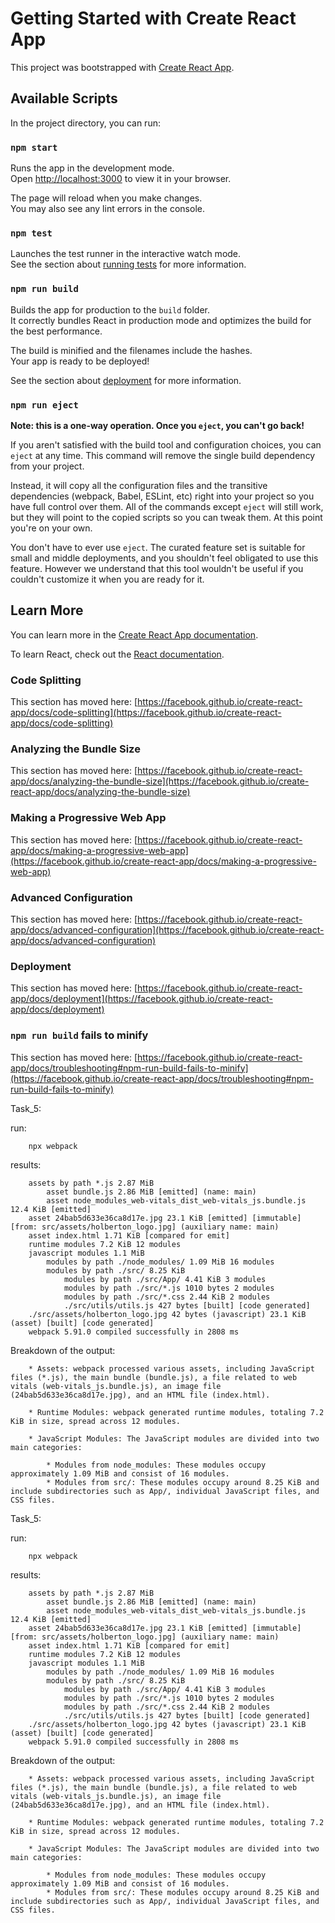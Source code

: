# Getting Started with Create React App

This project was bootstrapped with [Create React App](https://github.com/facebook/create-react-app).

## Available Scripts

In the project directory, you can run:

### `npm start`

Runs the app in the development mode.\
Open [http://localhost:3000](http://localhost:3000) to view it in your browser.

The page will reload when you make changes.\
You may also see any lint errors in the console.

### `npm test`

Launches the test runner in the interactive watch mode.\
See the section about [running tests](https://facebook.github.io/create-react-app/docs/running-tests) for more information.

### `npm run build`

Builds the app for production to the `build` folder.\
It correctly bundles React in production mode and optimizes the build for the best performance.

The build is minified and the filenames include the hashes.\
Your app is ready to be deployed!

See the section about [deployment](https://facebook.github.io/create-react-app/docs/deployment) for more information.

### `npm run eject`

**Note: this is a one-way operation. Once you `eject`, you can't go back!**

If you aren't satisfied with the build tool and configuration choices, you can `eject` at any time. This command will remove the single build dependency from your project.

Instead, it will copy all the configuration files and the transitive dependencies (webpack, Babel, ESLint, etc) right into your project so you have full control over them. All of the commands except `eject` will still work, but they will point to the copied scripts so you can tweak them. At this point you're on your own.

You don't have to ever use `eject`. The curated feature set is suitable for small and middle deployments, and you shouldn't feel obligated to use this feature. However we understand that this tool wouldn't be useful if you couldn't customize it when you are ready for it.

## Learn More

You can learn more in the [Create React App documentation](https://facebook.github.io/create-react-app/docs/getting-started).

To learn React, check out the [React documentation](https://reactjs.org/).

### Code Splitting

This section has moved here: [https://facebook.github.io/create-react-app/docs/code-splitting](https://facebook.github.io/create-react-app/docs/code-splitting)

### Analyzing the Bundle Size

This section has moved here: [https://facebook.github.io/create-react-app/docs/analyzing-the-bundle-size](https://facebook.github.io/create-react-app/docs/analyzing-the-bundle-size)

### Making a Progressive Web App

This section has moved here: [https://facebook.github.io/create-react-app/docs/making-a-progressive-web-app](https://facebook.github.io/create-react-app/docs/making-a-progressive-web-app)

### Advanced Configuration

This section has moved here: [https://facebook.github.io/create-react-app/docs/advanced-configuration](https://facebook.github.io/create-react-app/docs/advanced-configuration)

### Deployment

This section has moved here: [https://facebook.github.io/create-react-app/docs/deployment](https://facebook.github.io/create-react-app/docs/deployment)

### `npm run build` fails to minify

This section has moved here: [https://facebook.github.io/create-react-app/docs/troubleshooting#npm-run-build-fails-to-minify](https://facebook.github.io/create-react-app/docs/troubleshooting#npm-run-build-fails-to-minify)


Task_5:

run: 
```
    npx webpack
```

results: 

```
    assets by path *.js 2.87 MiB
        asset bundle.js 2.86 MiB [emitted] (name: main)
        asset node_modules_web-vitals_dist_web-vitals_js.bundle.js 12.4 KiB [emitted]
    asset 24bab5d633e36ca8d17e.jpg 23.1 KiB [emitted] [immutable] [from: src/assets/holberton_logo.jpg] (auxiliary name: main)
    asset index.html 1.71 KiB [compared for emit]
    runtime modules 7.2 KiB 12 modules
    javascript modules 1.1 MiB
        modules by path ./node_modules/ 1.09 MiB 16 modules
        modules by path ./src/ 8.25 KiB
            modules by path ./src/App/ 4.41 KiB 3 modules
            modules by path ./src/*.js 1010 bytes 2 modules
            modules by path ./src/*.css 2.44 KiB 2 modules
            ./src/utils/utils.js 427 bytes [built] [code generated]
    ./src/assets/holberton_logo.jpg 42 bytes (javascript) 23.1 KiB (asset) [built] [code generated]
    webpack 5.91.0 compiled successfully in 2808 ms
```

Breakdown of the output:
```
    * Assets: webpack processed various assets, including JavaScript files (*.js), the main bundle (bundle.js), a file related to web vitals (web-vitals_js.bundle.js), an image file (24bab5d633e36ca8d17e.jpg), and an HTML file (index.html).

    * Runtime Modules: webpack generated runtime modules, totaling 7.2 KiB in size, spread across 12 modules.

    * JavaScript Modules: The JavaScript modules are divided into two main categories:

        * Modules from node_modules: These modules occupy approximately 1.09 MiB and consist of 16 modules.
        * Modules from src/: These modules occupy around 8.25 KiB and include subdirectories such as App/, individual JavaScript files, and CSS files.
```



Task_5:

run: 
```
    npx webpack
```

results: 

```
    assets by path *.js 2.87 MiB
        asset bundle.js 2.86 MiB [emitted] (name: main)
        asset node_modules_web-vitals_dist_web-vitals_js.bundle.js 12.4 KiB [emitted]
    asset 24bab5d633e36ca8d17e.jpg 23.1 KiB [emitted] [immutable] [from: src/assets/holberton_logo.jpg] (auxiliary name: main)
    asset index.html 1.71 KiB [compared for emit]
    runtime modules 7.2 KiB 12 modules
    javascript modules 1.1 MiB
        modules by path ./node_modules/ 1.09 MiB 16 modules
        modules by path ./src/ 8.25 KiB
            modules by path ./src/App/ 4.41 KiB 3 modules
            modules by path ./src/*.js 1010 bytes 2 modules
            modules by path ./src/*.css 2.44 KiB 2 modules
            ./src/utils/utils.js 427 bytes [built] [code generated]
    ./src/assets/holberton_logo.jpg 42 bytes (javascript) 23.1 KiB (asset) [built] [code generated]
    webpack 5.91.0 compiled successfully in 2808 ms
```

Breakdown of the output:
```
    * Assets: webpack processed various assets, including JavaScript files (*.js), the main bundle (bundle.js), a file related to web vitals (web-vitals_js.bundle.js), an image file (24bab5d633e36ca8d17e.jpg), and an HTML file (index.html).

    * Runtime Modules: webpack generated runtime modules, totaling 7.2 KiB in size, spread across 12 modules.

    * JavaScript Modules: The JavaScript modules are divided into two main categories:

        * Modules from node_modules: These modules occupy approximately 1.09 MiB and consist of 16 modules.
        * Modules from src/: These modules occupy around 8.25 KiB and include subdirectories such as App/, individual JavaScript files, and CSS files.
```
